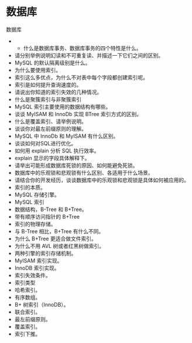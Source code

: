 # 数据库



数据库

* * 什么是数据库事务、数据库事务的四个特性是什么。
* 请分别举例说明幻读和不可重复读、并描述一下它们之间的区别。
* MySQL 的默认隔离级别是什么。
* 为什么要使用索引。
* 索引这么多优点，为什么不对表中每个字段都创建索引呢。
* 索引是如何提升查询速度的。
* 请说出你知道的索引失效的几种情况。
* 什么是聚簇索引与非聚簇索引
* MySQL 索引主要使用的数据结构有哪些。
* 谈谈 MyISAM 和 InnoDb 实现 BTree 索引方式的区别。
* 什么是覆盖索引、请举例说明。
* 谈谈你对最左前缀原则的理解。
* MySQL 中 InnoDb 和 MyISAM 有什么区别。
* 谈谈如何对SQL进行优化。
* 如何用 explain 分析 SQL 执行效率。
* explain 显示的字段具体解释下。
* 请举出可能形成数据库死锁的原因、如何能避免死锁。
* 数据库中的乐观锁和悲观锁有什么区别、各适用于什么场景。
* 请结合你的开发经历，谈谈数据库中的乐观锁和悲观锁是具体如何被应用的。
* 索引的本质。
* MySQL 存储引擎。
* MySQL 索引
* 数据结构，B-Tree 和 B+Tree。
* 带有顺序访问指针的 B+Tree
* 索引的物理存储。
* 与 B-Tree 相比，B+Tree 有什么不同。
* 为什么 B+Tree 更适合做文件索引。
* 为什么不用 AVL 树或者红黑树做索引。
* 两种引擎的索引存储机制。
* MyISAM 索引实现。
* InnoDB 索引实现。
* 索引失效条件。
* 索引类型
* 哈希索引。
* 有序数组。
* B+ 树索引（InnoDB）。
* 联合索引。
* 最左前缀原则。
* 覆盖索引。
* 索引下推。

